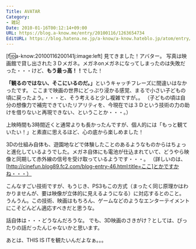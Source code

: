 ```yaml
---
Title: AVATAR
Category:
- 雑記
Date: 2010-01-16T00:12:14+09:00
URL: https://blog.a-know.me/entry/20100116/1263654734
EditURL: https://blog.hatena.ne.jp/a-know/a-know.hateblo.jp/atom/entry/12921228815727979896
---
```


[f:id:a-know:20100116200141j:image:left]
見てきました！アバター。
写真は映画館で貸し出された３Ｄメガネ。メガネonメガネになってしまったのは失敗だった・・・けど、<span style="font-weight:bold;">もう最っ高！！</span>でした！

<span style="font-weight:bold;">「観るのではない、そこにいるのだ。」</span>というキャッチフレーズに間違いはなかったです。
ここまで映画の世界にどっぷり浸かる感覚、まるで小さい子どもの頃に戻ったよう。・・・と、そう考えると少し複雑ですが。。
（子どもの頃は自分の想像力で補完できていたリアリティを、今現在では３Ｄという技術の力の助けを借りないと再現できない、ということか・・・。）

上映時間も3時間近くと通常よりも長かったんですが、個人的には「もっと観ていたい！」と素直に思えるほど、心の底から楽しめました！

3Dの仕組み自体も、遊園地などで体験したことのあるようなものからはちょっと進化しているようでした。メガネ自体にも電池が仕込まれていて、どうやら映像と同期して赤外線の信号を受け取っているようです・・・。
（詳しいのは、[http://cinefun.blog89.fc2.com/blog-entry-46.html:title=ここ]とかですかね・・・）

こんなすごい技術ですが、もうじき、PS3もこの方式（まったく同じ原理かはわかりませんが、要は映像が立体的に見えるようになる）に対応するとのこと。
うんうん。この技術、映画はもちろん、ゲームなどのようなエンターテイメントにこそどんどん適応すべきだと思うな。


話自体は・・・どうなんだろうな。
でも、3D映画のさきがけ？としては、ぴったりの話だったんじゃないかと思います。


あとは、THIS IS ITを観たいんだよなぁ。。。


<script src="https://moshi-moshi.moshimo.works/moshimoshi/a_know_blog/20100116-1263654734?title=AVATAR"></script>
